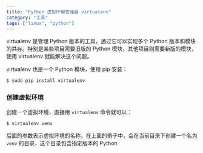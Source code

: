 ```yaml
---
title: "Python 虚拟环境管理器 virtualenv"
category: "工具"
tags: ["linux", "python"]
---
```


virtualenv 是管理 Python 版本的工具，通过它可以实现多个 Python 版本和模块的共存。特别是某些项目需要旧版的 Python 模块，其他项目则需要新版的模块，使用 virtualenv 就能解决这个问题。

virtualenv 也是一个 Python 模块，使用 pip 安装：

``` bash
$ sudo pip install virtualenv
```

### 创建虚拟环境

创建一个虚拟环境，直接用 `virtualenv` 命令就可以：

``` bash
$ virtualenv venv
```

后面的参数表示虚拟环境的名称，在上面的例子中，会在当前目录下创建一个名为 `venv` 的目录，这个目录包含指定版本的 Python
